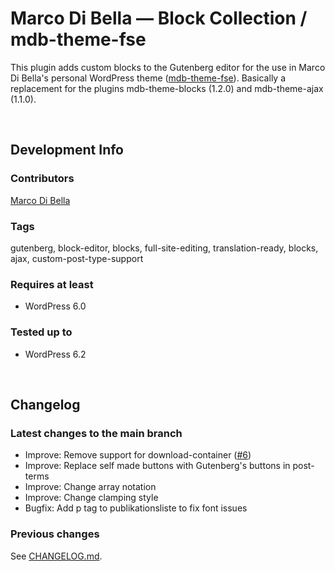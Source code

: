 # Marco Di Bella &mdash; Block Collection / mdb-theme-fse
This plugin adds custom blocks to the Gutenberg editor for the use in Marco Di Bella's personal WordPress theme ([mdb-theme-fse](https://github.com/mdibella-dev/mdb-theme-fse)). Basically a replacement for the plugins mdb-theme-blocks (1.2.0) and mdb-theme-ajax (1.1.0).

<br>

## Development Info

### Contributors
[Marco Di Bella](https://github.com/mdibella-dev)

### Tags
gutenberg, block-editor, blocks, full-site-editing, translation-ready, blocks, ajax, custom-post-type-support

### Requires at least

* WordPress 6.0

### Tested up to

* WordPress 6.2

<br>

## Changelog

### Latest changes to the main branch

* Improve: Remove support for download-container ([#6](https://github.com/mdibella-dev/mdb-theme-blocks-two/issues/6))
* Improve: Replace self made buttons with Gutenberg's buttons in post-terms
* Improve: Change array notation
* Improve: Change clamping style
* Bugfix: Add p tag to publikationsliste to fix font issues


### Previous changes

See [CHANGELOG.md](https://github.com/mdibella-dev/mdb-theme-blocks-two/blob/main/CHANGELOG.md).

